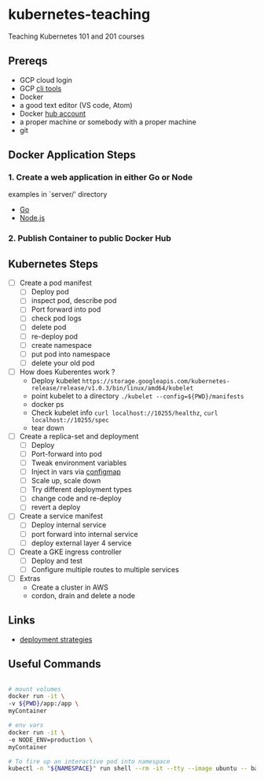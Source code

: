 # kubernetes-teaching
Teaching Kubernetes 101 and 201 courses

## Prereqs
- GCP cloud login
- GCP [cli tools](https://cloud.google.com/sdk/) 
- Docker
- a good text editor (VS code, Atom)
- Docker [hub account](https://hub.docker.com)
- a proper machine or somebody with a proper machine
- git

## Docker Application Steps

### 1. Create a web application in either Go or Node

examples in `server/' directory
- [Go](server/main.go)
- [Node.js](server/index.js)

### 2. Publish Container to public Docker Hub

## Kubernetes Steps

- [ ] Create a pod manifest
  - [ ] Deploy pod
  - [ ] inspect pod, describe pod
  - [ ] Port forward into pod
  - [ ] check pod logs
  - [ ] delete pod
  - [ ] re-deploy pod
  - [ ] create namespace
  - [ ] put pod into namespace
  - [ ] delete your old pod

- [ ] How does Kuberentes work ?
  - Deploy kubelet `https://storage.googleapis.com/kubernetes-release/release/v1.0.3/bin/linux/amd64/kubelet`
  - point kubelet to a directory `./kubelet --config=${PWD}/manifests`
  - docker ps
  - Check kubelet info `curl localhost://10255/healthz`, `curl localhost://10255/spec`
  - tear down
- [ ] Create a replica-set and deployment
  - [ ] Deploy
  - [ ] Port-forward into pod
  - [ ] Tweak environment variables
  - [ ] Inject in vars via [configmap](https://kubernetes.io/docs/tasks/configure-pod-container/configure-pod-configmap/)
  - [ ] Scale up, scale down
  - [ ] Try different deployment types
  - [ ] change code and re-deploy
  - [ ] revert a deploy
- [ ] Create a service manifest
  - [ ] Deploy internal service
  - [ ] port forward into internal service
  - [ ] deploy external layer 4 service
- [ ] Create a GKE ingress controller
  - [ ] Deploy and test
  - [ ] Configure multiple routes to multiple services
- [ ] Extras
  - Create a cluster in AWS
  - cordon, drain and delete a node


## Links
 - [deployment strategies](https://github.com/Signorini/k8s-deployment-strategies)

## Useful Commands

```bash

# mount volumes
docker run -it \
-v ${PWD}/app:/app \
myContainer

# env vars
docker run -it \
-e NODE_ENV=production \
myContainer

# To fire up an interactive pod into namespace
kubectl -n "${NAMESPACE}" run shell --rm -it --tty --image ubuntu -- bash
```